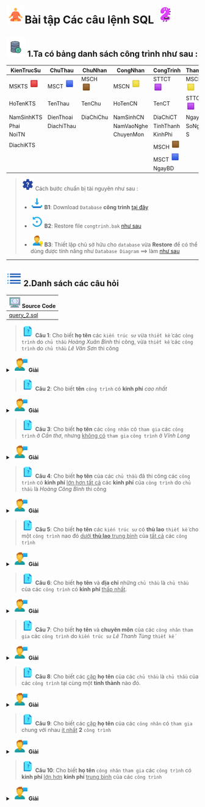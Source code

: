 # ![icons8gurupng](https://raw.githubusercontent.com/Zenfection/Image/master/2021/03/21-18-12-52-icons8-guru.png)Bài tập Các câu lệnh SQL ![icons8-2_cute.png](https://raw.githubusercontent.com/Zenfection/Image/master/2021/05/10-13-46-27-icons8-2_cute.png)

## ![icons8-database_view.png](https://raw.githubusercontent.com/Zenfection/Image/master/2021/05/10-13-17-41-icons8-database_view.png) 1.Ta có bảng danh sách công trình như sau :

| KienTrucSu                                                                                                                       | ChuThau                                                                                                                           | ChuNhan                                                                                                                             | CongNhan                                                                                                                              | CongTrinh                                                                                                                              | ThamGia                                                                                                                                | ThietKe                                                                                                                                |
| -------------------------------------------------------------------------------------------------------------------------------- | --------------------------------------------------------------------------------------------------------------------------------- | ----------------------------------------------------------------------------------------------------------------------------------- | ------------------------------------------------------------------------------------------------------------------------------------- | -------------------------------------------------------------------------------------------------------------------------------------- | -------------------------------------------------------------------------------------------------------------------------------------- | -------------------------------------------------------------------------------------------------------------------------------------- |
| MSKTS ![icons8redsquarepng](https://raw.githubusercontent.com/Zenfection/Image/master/2021/03/21-18-03-33-icons8-red_square.png) | MSCT ![icons8bluesquarepng](https://raw.githubusercontent.com/Zenfection/Image/master/2021/03/21-18-03-59-icons8-blue_square.png) | MSCH ![icons8brownsquarepng](https://raw.githubusercontent.com/Zenfection/Image/master/2021/03/21-18-10-46-icons8-brown_square.png) | MSCN ![icons8yellowsquarepng](https://raw.githubusercontent.com/Zenfection/Image/master/2021/03/21-18-04-23-icons8-yellow_square.png) | STTCT ![icons8purplesquarepng](https://raw.githubusercontent.com/Zenfection/Image/master/2021/03/21-18-10-02-icons8-purple_square.png) | MSCN ![icons8yellowsquarepng](https://raw.githubusercontent.com/Zenfection/Image/master/2021/03/21-18-04-23-icons8-yellow_square.png)  | MSKTS ![icons8redsquarepng](https://raw.githubusercontent.com/Zenfection/Image/master/2021/03/21-18-03-33-icons8-red_square.png)       |
| HoTenKTS                                                                                                                         | TenThau                                                                                                                           | TenChu                                                                                                                              | HoTenCN                                                                                                                               | TenCT                                                                                                                                  | STTCT ![icons8purplesquarepng](https://raw.githubusercontent.com/Zenfection/Image/master/2021/03/21-18-10-02-icons8-purple_square.png) | STTCT ![icons8purplesquarepng](https://raw.githubusercontent.com/Zenfection/Image/master/2021/03/21-18-10-02-icons8-purple_square.png) |
| NamSinhKTS                                                                                                                       | DienThoai                                                                                                                         | DiaChiChu                                                                                                                           | NamSinhCN                                                                                                                             | DiaChiCT                                                                                                                               | NgayTG                                                                                                                                 | ThuLao                                                                                                                                 |
| Phai                                                                                                                             | DiachiThau                                                                                                                        |                                                                                                                                     | NamVaoNghe                                                                                                                            | TinhThanh                                                                                                                              | SoNgay                                                                                                                                 |                                                                                                                                        |
| NoiTN                                                                                                                            |                                                                                                                                   |                                                                                                                                     | ChuyenMon                                                                                                                             | KinhPhi                                                                                                                                | S                                                                                                                                      |                                                                                                                                        |
| DiachiKTS                                                                                                                        |                                                                                                                                   |                                                                                                                                     |                                                                                                                                       | MSCH ![icons8brownsquarepng](https://raw.githubusercontent.com/Zenfection/Image/master/2021/03/21-18-10-46-icons8-brown_square.png)    |                                                                                                                                        |                                                                                                                                        |
|                                                                                                                                  |                                                                                                                                   |                                                                                                                                     |                                                                                                                                       | MSCT ![icons8bluesquarepng](https://raw.githubusercontent.com/Zenfection/Image/master/2021/03/21-18-03-59-icons8-blue_square.png)      |                                                                                                                                        |                                                                                                                                        |
|                                                                                                                                  |                                                                                                                                   |                                                                                                                                     |                                                                                                                                       | NgayBD                                                                                                                                 |                                                                                                                                        |                                                                                                                                        |

> ![icons8howquestpng](https://raw.githubusercontent.com/Zenfection/Image/master/2021/05/10-13-09-24-icons8-how_quest.png) Cách bước chuẩn bị tài nguyên như sau :
> 
> - ![icons8downloadpng](https://raw.githubusercontent.com/Zenfection/Image/master/2021/05/10-13-00-54-icons8-download.png) **B1**: Download `Database` **công trình** [tại đây](https://github.com/Zenfection/CTU/raw/main/HocPhan/CT180-Co_so_du_lieu/Baitap/2.Cau_lenh_SQL/congtrinh.bak)
> 
> - ![icons8restorepng](https://raw.githubusercontent.com/Zenfection/Image/master/2021/05/10-13-01-06-icons8-restore.png) **B2**: Restore file `congtrinh.bak` [như sau](https://www.youtube.com/watch?v=oo4C-As6caI)
> 
> - ![icons8landlordpng](https://raw.githubusercontent.com/Zenfection/Image/master/2021/05/10-13-01-39-icons8-landlord.png) **B3**: Thiết lập chủ sở hữu cho `database` vừa **Restore** để có thể dùng được tính năng như `Database Diagram` ==> làm [như sau](https://www.youtube.com/watch?v=Xbxu2hrssHk)

---

## <img title="" src="https://raw.githubusercontent.com/Zenfection/Image/master/2021/05/10-15-19-04-icons8-questionnaire.png" alt="icons8-questionnaire.png" width="40"> 2.Danh sách các câu hỏi

| ![icons8googlecode30pxpng](https://raw.githubusercontent.com/Zenfection/Image/master/2021/05/08-10-24-29-icons8_google_code_30px.png) Source Code |
| ------------------------------------------------------------------------------------------------------------------------------------------------- |
| [query_2.sql](https://github.com/Zenfection/CTU/blob/main/HocPhan/CT180-Co_so_du_lieu/Baitap/2.Cau_lenh_SQL/bai2/query_2.sql)                     |

> ![icons8questionspng](https://raw.githubusercontent.com/Zenfection/Image/master/2021/03/17-08-59-15-icons8-questions.png) **Câu 1**: Cho biết **họ tên** các `kiến trúc sư` vừa `thiết kế` các `công trình` do `chủ thầu` *Hoàng Xuân Bình* thi công, vừa `thiết kế` các `công trình` do `chủ thầu` *Lê Văn Sơn* thi công

<details>
<summary><b><img src="https://raw.githubusercontent.com/Zenfection/Image/master/2021/03/08-16-44-05-icons8-consultation.png" width ="40"> Giải</b></summary>

<br>

```sql
SELECT KTS.HOTENKTS
FROM dbo.congtrinh as CongT, dbo.chuthau as ChuT,dbo.kientrucsu as KTS, dbo.thietke as TK
WHERE TK.MSKTS = KTS.MSKTS
AND TK.STTCT = CongT.STTCT
AND ChuT.MSCT = CongT.MSCT
AND ChuT.TENTHAU = 'hoang cong binh'

INTERSECT

SELECT KTS.HOTENKTS
FROM dbo.congtrinh as CongT, dbo.chuthau as ChuT,dbo.kientrucsu as KTS, dbo.thietke as TK
WHERE TK.MSKTS = KTS.MSKTS
AND TK.STTCT = CongT.STTCT
AND ChuT.MSCT = CongT.MSCT
AND ChuT.TENTHAU = 'le van son'
```

⇨  `3` records

---

</details>

> ![icons8questionspng](https://raw.githubusercontent.com/Zenfection/Image/master/2021/03/17-08-59-15-icons8-questions.png) **Câu 2**: Cho biết **tên** `công trình` có **kinh phí** *cao nhất*

<details>
<summary><b><img src="https://raw.githubusercontent.com/Zenfection/Image/master/2021/03/08-16-44-05-icons8-consultation.png" width ="40"> Giải</b></summary>

<br>

```sql
DECLARE @MaxKINHPHI INT

SELECT  @MaxKINHPHI = MAX(KINHPHI) FROM dbo.congtrinh
SELECT TENCT
FROM dbo.congtrinh
WHERE KINHPHI = @MaxKINHPHI
```

⇨  `1` record

---

</details>

> ![icons8questionspng](https://raw.githubusercontent.com/Zenfection/Image/master/2021/03/17-08-59-15-icons8-questions.png) **Câu 3**: Cho biết **họ tên** các `công nhân` có `tham gia` các `công trình` ở *Cần thơ*, nhưng <u>không có</u> `tham gia` `công trình` ở *Vĩnh Long*

<details>
<summary><b><img src="https://raw.githubusercontent.com/Zenfection/Image/master/2021/03/08-16-44-05-icons8-consultation.png" width ="40"> Giải</b></summary>

<br>

```sql
SELECT CN.HOTENCN
FROM dbo.congnhan as CN, dbo.congtrinh as CongT, dbo.thamgia as TG
WHERE TG.STTCT = CongT.STTCT
AND TG.MSCN = CN.MSCN
AND CongT.TINHTHANH = 'can tho'

EXCEPT

SELECT CN.HOTENCN
FROM dbo.congnhan as CN, dbo.congtrinh as CongT, dbo.thamgia as TG
WHERE TG.STTCT = CongT.STTCT
AND TG.MSCN = CN.MSCN
AND CongT.TINHTHANH = 'vinh long'
```

⇨  `11` records

---

</details>

> ![icons8questionspng](https://raw.githubusercontent.com/Zenfection/Image/master/2021/03/17-08-59-15-icons8-questions.png) **Câu 4**: Cho biết **họ tên** của các `chủ thầu` đã thi công các `công trình` có **kinh phí** <u>lớn hơn tất cả</u> các **kinh phí** của `công trình` do `chủ thầu` là *Hoàng Công Bình* thi công

<details>
<summary><b><img src="https://raw.githubusercontent.com/Zenfection/Image/master/2021/03/08-16-44-05-icons8-consultation.png" width ="40"> Giải</b></summary>

<br>

```sql
DECLARE @MaxKINHPHI_hoangcongbinh INT

SELECT @MaxKINHPHI_hoangcongbinh = MAX(CONVERT(int, CongT.KINHPHI))
FROM dbo.congtrinh as CongT, dbo.chuthau as ChuT,dbo.thamgia as TG
WHERE TG.STTCT = CongT.STTCT
AND ChuT.MSCT = CongT.MSCT
AND ChuT.TENTHAU = 'hoang cong binh'

SELECT DISTINCT ChuT.TENTHAU
FROM dbo.congtrinh as CongT, dbo.chuthau as ChuT,dbo.thamgia as TG
WHERE TG.STTCT = CongT.STTCT
AND ChuT.MSCT = CongT.MSCT
AND CongT.KINHPHI > @MaxKINHPHI_hoangcongbinh
```

> 💡 Dùng `CONVERT` chuyển sang `int` vì `CongT.KINHPHI` là `nvarchar`

⇨  `2` records

---

</details>

> ![icons8questionspng](https://raw.githubusercontent.com/Zenfection/Image/master/2021/03/17-08-59-15-icons8-questions.png) **Câu 5**: Cho biết **họ tên** các `kiến trúc sư` có **thù lao** `thiết kế` cho một `công trình` nao đó <u>dưới <strong>thù lao</strong> trung bình</u> của <u>tất cả</u> các `công trình`

<details>
<summary><b><img src="https://raw.githubusercontent.com/Zenfection/Image/master/2021/03/08-16-44-05-icons8-consultation.png" width ="40"> Giải</b></summary>

<br>

```sql
DECLARE @AVG_THULAO INT

SELECT @AVG_THULAO = AVG(CONVERT(int, THULAO))
FROM dbo.thietke as TK,dbo.kientrucsu as KTS,dbo.congtrinh as CongT
WHERE TK.MSKTS = KTS.MSKTS
AND TK.STTCT = CongT.STTCT

SELECT DISTINCT KTS.HOTENKTS
FROM dbo.thietke as TK,dbo.kientrucsu as KTS,dbo.congtrinh as CongT
WHERE TK.MSKTS = KTS.MSKTS
AND TK.STTCT = CongT.STTCT
AND TK.THULAO < @AVG_THULAO
```

> 💡 Dùng `CONVERT` chuyển sang `int` vì `TK.THULAO` là `nvarchar`

⇨  `9` records

---

</details>

> ![icons8questionspng](https://raw.githubusercontent.com/Zenfection/Image/master/2021/03/17-08-59-15-icons8-questions.png) **Câu 6**: Cho biết **họ tên** và **địa chỉ** những `chủ thầu` là `chủ thầu` của các `công trình` có **kinh phí** <u>thấp nhất</u>.

<details>
<summary><b><img src="https://raw.githubusercontent.com/Zenfection/Image/master/2021/03/08-16-44-05-icons8-consultation.png" width ="40"> Giải</b></summary>

<br>

```sql
DECLARE @Min_KINHPHI INT

SELECT @Min_KINHPHI = MIN(CONVERT(int, CongT.KINHPHI))
FROM dbo.congtrinh as CongT, dbo.chuthau as ChuT
WHERE ChuT.MSCT = CongT.MSCT

SELECT ChuT.TENTHAU,ChuT.DIACHITHAU
FROM dbo.congtrinh as CongT, dbo.chuthau as ChuT
WHERE ChuT.MSCT = CongT.MSCT
AND CongT.KINHPHI = @Min_KINHPHI
```

⇨  `1` records

---

</details>

> ![icons8questionspng](https://raw.githubusercontent.com/Zenfection/Image/master/2021/03/17-08-59-15-icons8-questions.png) **Câu 7**: Cho biết **họ tên** và **chuyên môn** của các `công nhân` `tham gia` các `công trình` do `kiến trúc sư` *Lê Thanh Tùng* `thiết kế`

<details>
<summary><b><img src="https://raw.githubusercontent.com/Zenfection/Image/master/2021/03/08-16-44-05-icons8-consultation.png" width ="40"> Giải</b></summary>

<br>

```sql
SELECT DISTINCT CN.HOTENCN, CN.CHUYENMON
FROM dbo.kientrucsu as KTS,dbo.congtrinh as CongT, dbo.congnhan as CN, dbo.thietke as TK, dbo.thamgia as TG
WHERE TK.MSKTS = KTS.MSKTS
AND TK.STTCT = CongT.STTCT
AND TG.MSCN = CN.MSCN
AND TG.STTCT = CongT.STTCT
AND KTS.HOTENKTS = 'le thanh tung';
```

⇨  `59` records

---

</details>

> ![icons8questionspng](https://raw.githubusercontent.com/Zenfection/Image/master/2021/03/17-08-59-15-icons8-questions.png) **Câu 8**: Cho biết các <u>cặp</u> **họ tên** của các `chủ thầu` là `chủ thầu` của các `công trình` tại cùng một **tỉnh thành** nào đó. 

<details>
<summary><b><img src="https://raw.githubusercontent.com/Zenfection/Image/master/2021/03/08-16-44-05-icons8-consultation.png" width ="40"> Giải</b></summary>

<br>

```sql

```

⇨  

---

</details>

> ![icons8questionspng](https://raw.githubusercontent.com/Zenfection/Image/master/2021/03/17-08-59-15-icons8-questions.png) **Câu 9**: Cho biết các <u>cặp</u> **họ tên** của các `công nhân` có `tham gia` chung với nhau <u>ít nhất</u> **2** `công trình`

<details>
<summary><b><img src="https://raw.githubusercontent.com/Zenfection/Image/master/2021/03/08-16-44-05-icons8-consultation.png" width ="40"> Giải</b></summary>

<br>

```sql

```

⇨  

---

</details>

> ![icons8questionspng](https://raw.githubusercontent.com/Zenfection/Image/master/2021/03/17-08-59-15-icons8-questions.png) **Câu 10**: Cho biết **họ tên** `công nhân` `tham gia` các `công trình` có **kinh phí** <u>lớn hơn</u> **kinh phí** <u>trung bình</u> của các `công trình`

<details>
<summary><b><img src="https://raw.githubusercontent.com/Zenfection/Image/master/2021/03/08-16-44-05-icons8-consultation.png" width ="40"> Giải</b></summary>

<br>

```sql
DECLARE @AVG_KINHPHI INT

SELECT @AVG_KINHPHI = AVG(CONVERT(int, CongT.KINHPHI))
FROM dbo.congtrinh as CongT, dbo.congnhan as CN, dbo.thamgia as TG
WHERE TG.MSCN = CN.MSCN
AND TG.STTCT = CongT.STTCT

SELECT DISTINCT CN.HOTENCN
FROM dbo.congtrinh as CongT, dbo.congnhan as CN, dbo.thamgia as TG
WHERE TG.MSCN = CN.MSCN
AND TG.STTCT = CongT.STTCT
AND CongT.KINHPHI > @AVG_KINHPHI
```

> 💡 Dùng `CONVERT` chuyển sang `int` vì `CongT.KINHPHI` là `nvarchar`

⇨ `51` records

---

</details> 

